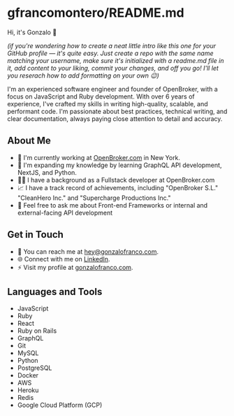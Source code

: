 # gfrancomontero/README.md

Hi, it's Gonzalo 👋

_(if you're wondering how to create a neat little intro like this one for your GitHub profile — it's quite easy. Just create a repo with the same name matching your username, make sure it's initialized with a readme.md file in it, add content to your liking, commit your changes, and off you go! I'll let you reserach how to add formatting on your own 😉)_

I'm an experienced software engineer and founder of OpenBroker, with a focus on JavaScript and Ruby development. With over 6 years of experience, I've crafted my skills in writing high-quality, scalable, and performant code. I'm passionate about best practices, technical writing, and clear documentation, always paying close attention to detail and accuracy.

## About Me

- 🔭 I'm currently working at [OpenBroker.com](http://www.openbroker.com) in New York.
- 🌱 I'm expanding my knowledge by learning GraphQL API development, NextJS, and Python.
- 👨‍💻 I have a background as a Fullstack developer at OpenBroker.com
- 📈 I have a track record of achievements, including "OpenBroker S.L." "CleanHero Inc." and "Supercharge Productions Inc."
- 💬 Feel free to ask me about Front-end Frameworks or internal and external-facing API development

## Get in Touch

- 📧 You can reach me at [hey@gonzalofranco.com](mailto:hey@gonzalofranco.com).
- 🌐 Connect with me on [LinkedIn](https://www.linkedin.com/in/gfrancomontero).
- ⚡️ Visit my profile at [gonzalofranco.com](http://www.gonzalofranco.com).

## Languages and Tools

- JavaScript
- Ruby
- React
- Ruby on Rails
- GraphQL
- Git
- MySQL
- Python
- PostgreSQL
- Docker
- AWS
- Heroku
- Redis
- Google Cloud Platform (GCP)

